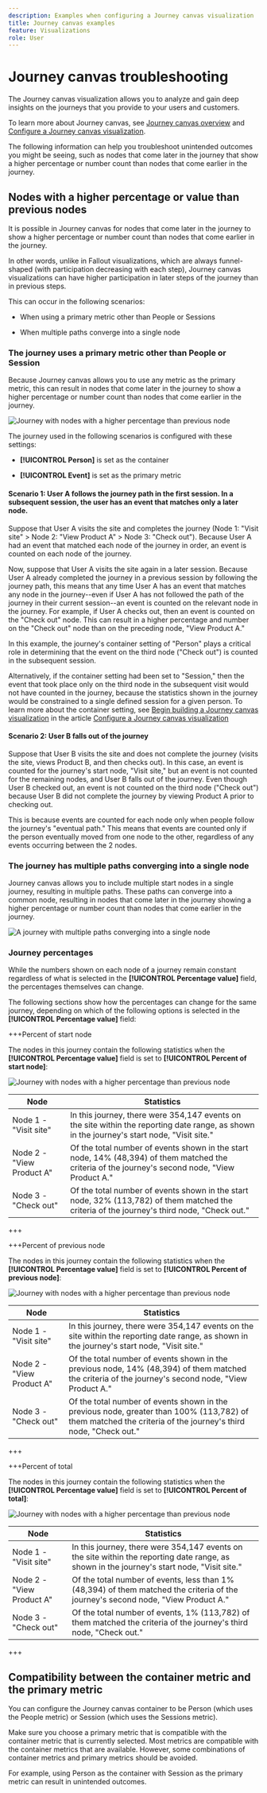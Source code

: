 ```yaml
---
description: Examples when configuring a Journey canvas visualization
title: Journey canvas examples
feature: Visualizations
role: User
---
```

# Journey canvas troubleshooting

The Journey canvas visualization allows you to analyze and gain deep insights on the journeys that you provide to your users and customers. 

To learn more about Journey canvas, see [Journey canvas overview](/help/analysis-workspace/visualizations/journey-canvas/journey-canvas.md) and [Configure a Journey canvas visualization](/help/analysis-workspace/visualizations/journey-canvas/configure-journey-canvas.md).

The following information can help you troubleshoot unintended outcomes you might be seeing, such as nodes that come later in the journey that show a higher percentage or number count than nodes that come earlier in the journey.

## Nodes with a higher percentage or value than previous nodes 

It is possible in Journey canvas for nodes that come later in the journey to show a higher percentage or number count than nodes that come earlier in the journey. 

In other words, unlike in Fallout visualizations, which are always funnel-shaped (with participation decreasing with each step), Journey canvas visualizations can have higher participation in later steps of the journey than in previous steps. 

This can occur in the following scenarios:

* When using a primary metric other than People or Sessions

* When multiple paths converge into a single node

### The journey uses a primary metric other than People or Session

Because Journey canvas allows you to use any metric as the primary metric, this can result in nodes that come later in the journey to show a higher percentage or number count than nodes that come earlier in the journey.

![Journey with nodes with a higher percentage than previous node](assets/journey-canvas-higher-percentage.png)

The journey used in the following scenarios is configured with these settings:

* **[!UICONTROL Person]** is set as the container

* **[!UICONTROL Event]** is set as the primary metric

#### Scenario 1: User A follows the journey path in the first session. In a subsequent session, the user has an event that matches only a later node.

Suppose that User A visits the site and completes the journey (Node 1: "Visit site" > Node 2: "View Product A" > Node 3: "Check out"). Because User A had an event that matched each node of the journey in order, an event is counted on each node of the journey. 

Now, suppose that User A visits the site again in a later session. Because User A already completed the journey in a previous session by following the journey path, this means that any time User A has an event that matches any node in the journey--even if User A has not followed the path of the journey in their current session--an event is counted on the relevant node in the journey. For example, if User A checks out, then an event is counted on the "Check out" node. This can result in a higher percentage and number on the "Check out" node than on the preceding node, "View Product A."

In this example, the journey's container setting of "Person" plays a critical role in determining that the event on the third node ("Check out") is counted in the subsequent session. 

Alternatively, if the container setting had been set to "Session," then the event that took place only on the third node in the subsequent visit would not have counted in the journey, because the statistics shown in the journey would be constrained to a single defined session for a given person. To learn more about the container setting, see [Begin building a Journey canvas visualization](/help/analysis-workspace/visualizations/journey-canvas/configure-journey-canvas.md#begin-building-a-journey-canvas-visualization) in the article [Configure a Journey canvas visualization](/help/analysis-workspace/visualizations/journey-canvas/configure-journey-canvas.md)

<!-- The time allotted for users to move along the path is determined by the container setting. Because "Person" is selected as the container setting in this example, people who followed the journey's path in one session (moving from Node 1 to Node 2 and to Node 3) met the criteria of the journey. On any subsequent visits to the site, any event they have that matches any node on the journey is counted on that node. -->

#### Scenario 2: User B falls out of the journey

Suppose that User B visits the site and does not complete the journey (visits the site, views Product B, and then checks out). In this case, an event is counted for the journey's start node, "Visit site," but an event is not counted for the remaining nodes, and User B falls out of the journey. Even though User B checked out, an event is not counted on the third node ("Check out") because User B did not complete the journey by viewing Product A prior to checking out. 

This is because events are counted for each node only when people follow the journey's "eventual path." This means that events are counted only if the person eventually moved from one node to the other, regardless of any events occurring between the 2 nodes. 

### The journey has multiple paths converging into a single node

Journey canvas allows you to include multiple start nodes in a single journey, resulting in multiple paths. These paths can converge into a common node, resulting in nodes that come later in the journey showing a higher percentage or number count than nodes that come earlier in the journey.

![A journey with multiple paths converging into a single node](assets/journey-canvas-percentage-converge.png)

<!--

The journey used in the following scenarios is configured with the following settings:

* **[!UICONTROL Person]** is set as the container

* **[!UICONTROL Event]** is set as the primary metric

#### Scenario 

When a journey contains multiple paths that converge into a single node, the two paths are combined into the single node using the OR operator. This can result in the

-->

### Journey percentages

While the numbers shown on each node of a journey remain constant regardless of what is selected in the **[!UICONTROL Percentage value]** field, the percentages themselves can change. 

The following sections show how the percentages can change for the same journey, depending on which of the following options is selected in the **[!UICONTROL Percentage value]** field:

+++Percent of start node

The nodes in this journey contain the following statistics when the **[!UICONTROL Percentage value]** field is set to **[!UICONTROL Percent of start node]**:

![Journey with nodes with a higher percentage than previous node](assets/journey-canvas-higher-percentage.png)

|Node | Statistics | 
|---------|----------|
| Node 1 - "Visit site" | In this journey, there were 354,147 events on the site within the reporting date range, as shown in the journey's start node, "Visit site."  | 
| Node 2 - "View Product A" | Of the total number of events shown in the start node, 14% (48,394) of them matched the criteria of the journey's second node, "View Product A."  | 
| Node 3 - "Check out" | Of the total number of events shown in the start node, 32% (113,782) of them matched the criteria of the journey's third node, "Check out."  | 

+++

+++Percent of previous node

The nodes in this journey contain the following statistics when the **[!UICONTROL Percentage value]** field is set to **[!UICONTROL Percent of previous node]**:

![Journey with nodes with a higher percentage than previous node](assets/journey-canvas-percentage-previous.png)

|Node | Statistics | 
|---------|----------|
| Node 1 - "Visit site" | In this journey, there were 354,147 events on the site within the reporting date range, as shown in the journey's start node, "Visit site."  | 
| Node 2 - "View Product A" | Of the total number of events shown in the previous node, 14% (48,394) of them matched the criteria of the journey's second node, "View Product A."  | 
| Node 3 - "Check out" | Of the total number of events shown in the previous node, greater than 100% (113,782) of them matched the criteria of the journey's third node, "Check out."  | 

+++

+++Percent of total

The nodes in this journey contain the following statistics when the **[!UICONTROL Percentage value]** field is set to **[!UICONTROL Percent of total]**:

![Journey with nodes with a higher percentage than previous node](assets/journey-canvas-percentage-total.png)

|Node | Statistics | 
|---------|----------|
| Node 1 - "Visit site" | In this journey, there were 354,147 events on the site within the reporting date range, as shown in the journey's start node, "Visit site."  | 
| Node 2 - "View Product A" | Of the total number of events, less than 1% (48,394) of them matched the criteria of the journey's second node, "View Product A."  | 
| Node 3 - "Check out" | Of the total number of events, 1% (113,782) of them matched the criteria of the journey's third node, "Check out."  | 

+++

## Compatibility between the container metric and the primary metric

You can configure the Journey canvas container to be Person (which uses the People metric) or Session (which uses the Sessions metric).

Make sure you choose a primary metric that is compatible with the container metric that is currently selected. Most metrics are compatible with the container metrics that are available. However, some combinations of container metrics and primary metrics should be avoided.

For example, using Person as the container with Session as the primary metric can result in unintended outcomes.

<!--

## Percentages that exceed 100%

The following configurations can result in nodes that show percentages that exceed 100%:

* When the **[!UICONTROL Percentage value]** field is set to **[!UICONTROL Percent of total]** or **[!UICONTROL Percent of start node]**, and a primary metric is selected that results in less data for the start node than on subsequent nodes.

  For example, if Revenue is selected as the primary metric, and no revenue is being realized on the primary metric, then on any node where revenue is being realized will show as exceeding 100%. 

-->
